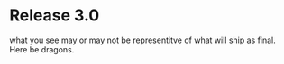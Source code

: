 # Release 3.0

what you see may or may not be representitve of what will ship as final. Here be dragons.